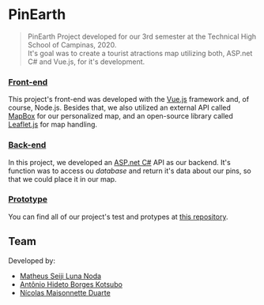 # PinEarth

> PinEarth
Project developed for our 3rd semester at the Technical High School of Campinas, 2020.<br>
It's goal was to create a tourist atractions map utilizing both, ASP.net C# and Vue.js, for it's development.

### [Front-end](./frontend)
This project's front-end was developed with the [Vue.js](https://vuejs.org/) framework and, of course, Node.js. Besides that, we also utilized an external API called [MapBox](https://www.mapbox.com/) for our personalized map, and an open-source library called [Leaflet.js](https://leafletjs.com/) for map handling.

### [Back-end](./backend)
In this project, we developed an [ASP.net C#](https://dotnet.microsoft.com/apps/aspnet) API as our backend. It's function was to access ou _database_ and return it's data about our pins, so that we could place it in our map.

### [Prototype](https://github.com/SeijiNoda/PP2-Project-Prototype)
You can find all of our project's test and protypes at [this repository](https://github.com/SeijiNoda/PP2-Project-Prototype).

## Team
Developed by: 
- [Matheus Seiji Luna Noda](https://github.com/SeijiNoda)
- [Antônio Hideto Borges Kotsubo](https://github.com/antoniokot)
- [Nícolas Maisonnette Duarte](https://github.com/NicolasMDuarte)
